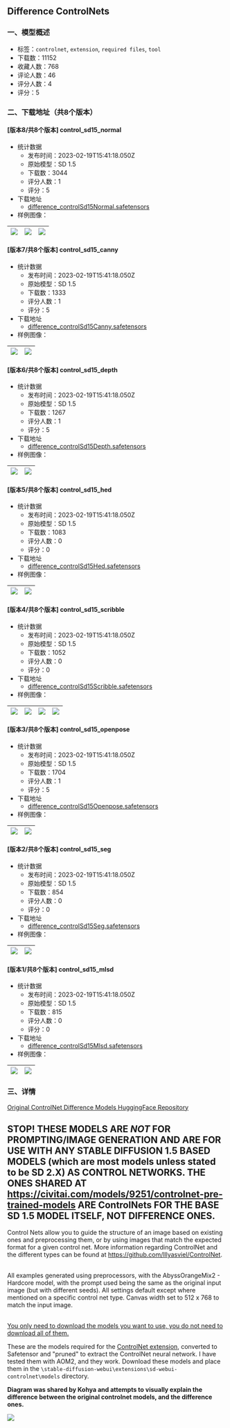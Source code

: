 ## Difference ControlNets
### 一、模型概述

- 标签：`controlnet`, `extension`, `required files`, `tool`
- 下载数：11152
- 收藏人数：768
- 评论人数：46
- 评分人数：4
- 评分：5

### 二、下载地址（共8个版本）

#### [版本8/共8个版本] control_sd15_normal

- 统计数据
  - 发布时间：2023-02-19T15:41:18.050Z
  - 原始模型：SD 1.5
  - 下载数：3044
  - 评分人数：1
  - 评分：5
- 下载地址
  - [difference_controlSd15Normal.safetensors](https://civitai.com/api/download/models/11337)
- 样例图像：

| <img src="https://image.civitai.com/xG1nkqKTMzGDvpLrqFT7WA/fa411fb3-d998-4362-0baf-251391f4fc00/width=450/109204.jpeg" /> | <img src="https://image.civitai.com/xG1nkqKTMzGDvpLrqFT7WA/e8bbdc6a-6673-4cd5-954c-11112cbc2700/width=450/109203.jpeg" /> | <img src="https://image.civitai.com/xG1nkqKTMzGDvpLrqFT7WA/5344b7f1-6e69-4e95-d5e4-945cd0b13200/width=450/122202.jpeg" /> |
| ---- | ---- | ---- |

#### [版本7/共8个版本] control_sd15_canny

- 统计数据
  - 发布时间：2023-02-19T15:41:18.050Z
  - 原始模型：SD 1.5
  - 下载数：1333
  - 评分人数：1
  - 评分：5
- 下载地址
  - [difference_controlSd15Canny.safetensors](https://civitai.com/api/download/models/11338)
- 样例图像：

| <img src="https://image.civitai.com/xG1nkqKTMzGDvpLrqFT7WA/6ef634aa-148a-4b5e-6c4f-de5f68890a00/width=450/109206.jpeg" /> | <img src="https://image.civitai.com/xG1nkqKTMzGDvpLrqFT7WA/70d74c22-7b7b-4ec8-2525-b0b665a44200/width=450/109205.jpeg" /> |
| ---- | ---- |

#### [版本6/共8个版本] control_sd15_depth

- 统计数据
  - 发布时间：2023-02-19T15:41:18.050Z
  - 原始模型：SD 1.5
  - 下载数：1267
  - 评分人数：1
  - 评分：5
- 下载地址
  - [difference_controlSd15Depth.safetensors](https://civitai.com/api/download/models/11339)
- 样例图像：

| <img src="https://image.civitai.com/xG1nkqKTMzGDvpLrqFT7WA/713c6294-8d18-4dde-d4b9-cb2caf1aaf00/width=450/109208.jpeg" /> | <img src="https://image.civitai.com/xG1nkqKTMzGDvpLrqFT7WA/57482642-ecb1-4c27-0f7a-628881f1c400/width=450/109207.jpeg" /> |
| ---- | ---- |

#### [版本5/共8个版本] control_sd15_hed

- 统计数据
  - 发布时间：2023-02-19T15:41:18.050Z
  - 原始模型：SD 1.5
  - 下载数：1083
  - 评分人数：0
  - 评分：0
- 下载地址
  - [difference_controlSd15Hed.safetensors](https://civitai.com/api/download/models/11340)
- 样例图像：

| <img src="https://image.civitai.com/xG1nkqKTMzGDvpLrqFT7WA/55a2291a-aaa9-4737-8856-7c810afe9700/width=450/109210.jpeg" /> | <img src="https://image.civitai.com/xG1nkqKTMzGDvpLrqFT7WA/362feccb-c2de-4b8f-7b02-61391e513300/width=450/109209.jpeg" /> |
| ---- | ---- |

#### [版本4/共8个版本] control_sd15_scribble

- 统计数据
  - 发布时间：2023-02-19T15:41:18.050Z
  - 原始模型：SD 1.5
  - 下载数：1052
  - 评分人数：0
  - 评分：0
- 下载地址
  - [difference_controlSd15Scribble.safetensors](https://civitai.com/api/download/models/11341)
- 样例图像：

| <img src="https://image.civitai.com/xG1nkqKTMzGDvpLrqFT7WA/38c90128-24a6-422e-3580-40858169b900/width=450/109214.jpeg" /> | <img src="https://image.civitai.com/xG1nkqKTMzGDvpLrqFT7WA/26982c45-f178-4e77-3ce7-e54f138a5800/width=450/109213.jpeg" /> | <img src="https://image.civitai.com/xG1nkqKTMzGDvpLrqFT7WA/923b85a5-9a83-445f-36b8-2c0243e3f300/width=450/109212.jpeg" /> | <img src="https://image.civitai.com/xG1nkqKTMzGDvpLrqFT7WA/5382c98a-6eae-4267-620b-817c2c62c600/width=450/109211.jpeg" /> |
| ---- | ---- | ---- | ---- |

#### [版本3/共8个版本] control_sd15_openpose

- 统计数据
  - 发布时间：2023-02-19T15:41:18.050Z
  - 原始模型：SD 1.5
  - 下载数：1704
  - 评分人数：1
  - 评分：5
- 下载地址
  - [difference_controlSd15Openpose.safetensors](https://civitai.com/api/download/models/11342)
- 样例图像：

| <img src="https://image.civitai.com/xG1nkqKTMzGDvpLrqFT7WA/3f6163ec-efd6-4c5d-50e0-9049c999be00/width=450/109262.jpeg" /> | <img src="https://image.civitai.com/xG1nkqKTMzGDvpLrqFT7WA/c283da20-9906-47c5-d8e9-8f170eb33d00/width=450/109261.jpeg" /> |
| ---- | ---- |

#### [版本2/共8个版本] control_sd15_seg

- 统计数据
  - 发布时间：2023-02-19T15:41:18.050Z
  - 原始模型：SD 1.5
  - 下载数：854
  - 评分人数：0
  - 评分：0
- 下载地址
  - [difference_controlSd15Seg.safetensors](https://civitai.com/api/download/models/11343)
- 样例图像：

| <img src="https://image.civitai.com/xG1nkqKTMzGDvpLrqFT7WA/5a024a7f-dadf-4b44-50b9-ebbc5216d300/width=450/109216.jpeg" /> | <img src="https://image.civitai.com/xG1nkqKTMzGDvpLrqFT7WA/992becbb-fdf5-4dcc-9f5e-3a24b74bdc00/width=450/109215.jpeg" /> |
| ---- | ---- |

#### [版本1/共8个版本] control_sd15_mlsd

- 统计数据
  - 发布时间：2023-02-19T15:41:18.050Z
  - 原始模型：SD 1.5
  - 下载数：815
  - 评分人数：0
  - 评分：0
- 下载地址
  - [difference_controlSd15Mlsd.safetensors](https://civitai.com/api/download/models/11344)
- 样例图像：

| <img src="https://image.civitai.com/xG1nkqKTMzGDvpLrqFT7WA/88f6f9e2-996c-4438-cca4-90a991c80a00/width=450/109218.jpeg" /> | <img src="https://image.civitai.com/xG1nkqKTMzGDvpLrqFT7WA/ec31b3d7-0cf9-4e84-0128-43ee032aa800/width=450/109217.jpeg" /> |
| ---- | ---- |


### 三、详情
<p><a target="_blank" rel="ugc" href="https://huggingface.co/kohya-ss/ControlNet-diff-modules/tree/main">Original ControlNet Difference Models HuggingFace Repository</a></p><h2>STOP! THESE MODELS ARE <em>NOT </em>FOR PROMPTING/IMAGE GENERATION AND ARE FOR USE WITH ANY STABLE DIFFUSION 1.5 BASED MODELS (which are most models unless stated to be SD 2.X) AS CONTROL NETWORKS. THE ONES SHARED AT <a target="_blank" rel="ugc" href="https://civitai.com/models/9251/controlnet-pre-trained-models">https://civitai.com/models/9251/controlnet-pre-trained-models</a> ARE ControlNets FOR THE BASE SD 1.5 MODEL ITSELF, NOT DIFFERENCE ONES.</h2><p>Control Nets allow you to guide the structure of an image based on existing ones and preprocessing them, or by using images that match the expected format for a given control net. More information regarding ControlNet and the different types can be found at <a target="_blank" rel="ugc" href="https://github.com/lllyasviel/ControlNet">https://github.com/lllyasviel/ControlNet</a>.</p><p><br />All examples generated using preprocessors, with the AbyssOrangeMix2 - Hardcore model, with the prompt used being the same as the original input image (but with different seeds). All settings default except where mentioned on a specific control net type. Canvas width set to 512 x 768 to match the input image.</p><p><br /><u>You only need to download the models you want to use, you do not need to download all of them.</u></p><p>These are the models required for the <a target="_blank" rel="ugc" href="https://github.com/Mikubill/sd-webui-controlnet">ControlNet extension</a>, converted to Safetensor and "pruned" to extract the ControlNet neural network. I have tested them with AOM2, and they work. Download these models and place them in the <code>\stable-diffusion-webui\extensions\sd-webui-controlnet\models</code> directory.</p><p><strong>Diagram was shared by Kohya and attempts to visually explain the difference between the original controlnet models, and the difference ones.</strong></p><img src="https://imagecache.civitai.com/xG1nkqKTMzGDvpLrqFT7WA/3d9838bb-79e9-4884-90fa-5c975e7ea300/width=525" />